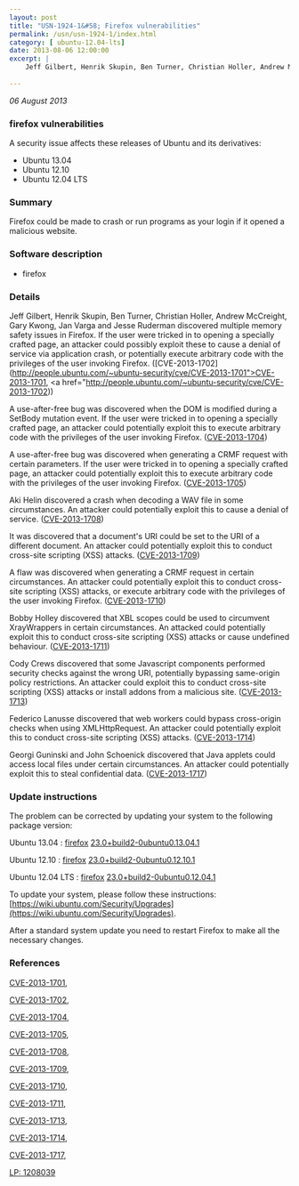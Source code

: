 ```yaml
---
layout: post
title: "USN-1924-1&#58; Firefox vulnerabilities"
permalink: /usn/usn-1924-1/index.html
category: [ ubuntu-12.04-lts]
date: 2013-08-06 12:00:00
excerpt: |
    Jeff Gilbert, Henrik Skupin, Ben Turner, Christian Holler, Andrew McCreight, Gary Kwong, Jan Varga and Jesse Ruderman discovered multiple memory safety issues in Firefox. If the user were tricked in to opening a specially crafted page, an attacker could possibly exploit these to cause a denial of service via application crash, or potentially execute arbitrary code with the privileges of the user invoking Firefox. ([CVE-2013-1702](http://people.ubuntu.com/~ubuntu-security/cve/CVE-2013-1701">CVE-2013-1701</a>, <a href="http://people.ubuntu.com/~ubuntu-security/cve/CVE-2013-1702))
    
--- 
```

 
 

*06 August 2013*

### firefox vulnerabilities

A security issue affects these releases of Ubuntu and its derivatives:

* Ubuntu 13.04
* Ubuntu 12.10
* Ubuntu 12.04 LTS

### Summary

Firefox could be made to crash or run programs as your login if it opened a malicious website.

### Software description

* firefox 

### Details

Jeff Gilbert, Henrik Skupin, Ben Turner, Christian Holler, Andrew McCreight, Gary Kwong, Jan Varga and Jesse Ruderman discovered multiple memory safety issues in Firefox. If the user were tricked in to opening a specially crafted page, an attacker could possibly exploit these to cause a denial of service via application crash, or potentially execute arbitrary code with the privileges of the user invoking Firefox. ([CVE-2013-1702](http://people.ubuntu.com/~ubuntu-security/cve/CVE-2013-1701">CVE-2013-1701</a>, <a href="http://people.ubuntu.com/~ubuntu-security/cve/CVE-2013-1702))

A use-after-free bug was discovered when the DOM is modified during a SetBody mutation event. If the user were tricked in to opening a specially crafted page, an attacker could potentially exploit this to execute arbitrary code with the privileges of the user invoking Firefox. ([CVE-2013-1704](http://people.ubuntu.com/~ubuntu-security/cve/CVE-2013-1704))

A use-after-free bug was discovered when generating a CRMF request with certain parameters. If the user were tricked in to opening a specially crafted page, an attacker could potentially exploit this to execute arbitrary code with the privileges of the user invoking Firefox. ([CVE-2013-1705](http://people.ubuntu.com/~ubuntu-security/cve/CVE-2013-1705))

Aki Helin discovered a crash when decoding a WAV file in some circumstances. An attacker could potentially exploit this to cause a denial of service. ([CVE-2013-1708](http://people.ubuntu.com/~ubuntu-security/cve/CVE-2013-1708))

It was discovered that a document&#39;s URI could be set to the URI of a different document. An attacker could potentially exploit this to conduct cross-site scripting (XSS) attacks. ([CVE-2013-1709](http://people.ubuntu.com/~ubuntu-security/cve/CVE-2013-1709))

A flaw was discovered when generating a CRMF request in certain circumstances. An attacker could potentially exploit this to conduct cross-site scripting (XSS) attacks, or execute arbitrary code with the privileges of the user invoking Firefox. ([CVE-2013-1710](http://people.ubuntu.com/~ubuntu-security/cve/CVE-2013-1710))

Bobby Holley discovered that XBL scopes could be used to circumvent XrayWrappers in certain circumstances. An attacked could potentially exploit this to conduct cross-site scripting (XSS) attacks or cause undefined behaviour. ([CVE-2013-1711](http://people.ubuntu.com/~ubuntu-security/cve/CVE-2013-1711))

Cody Crews discovered that some Javascript components performed security checks against the wrong URI, potentially bypassing same-origin policy restrictions. An attacker could exploit this to conduct cross-site scripting (XSS) attacks or install addons from a malicious site. ([CVE-2013-1713](http://people.ubuntu.com/~ubuntu-security/cve/CVE-2013-1713))

Federico Lanusse discovered that web workers could bypass cross-origin checks when using XMLHttpRequest. An attacker could potentially exploit this to conduct cross-site scripting (XSS) attacks. ([CVE-2013-1714](http://people.ubuntu.com/~ubuntu-security/cve/CVE-2013-1714))

Georgi Guninski and John Schoenick discovered that Java applets could access local files under certain circumstances. An attacker could potentially exploit this to steal confidential data. ([CVE-2013-1717](http://people.ubuntu.com/~ubuntu-security/cve/CVE-2013-1717)) 

### Update instructions

The problem can be corrected by updating your system to the following package version:

Ubuntu 13.04
 : [firefox](https://launchpad.net/ubuntu/+source/firefox) <span> [23.0+build2-0ubuntu0.13.04.1](https://launchpad.net/ubuntu/+source/firefox/23.0+build2-0ubuntu0.13.04.1) </span> 

Ubuntu 12.10
 : [firefox](https://launchpad.net/ubuntu/+source/firefox) <span> [23.0+build2-0ubuntu0.12.10.1](https://launchpad.net/ubuntu/+source/firefox/23.0+build2-0ubuntu0.12.10.1) </span> 

Ubuntu 12.04 LTS
 : [firefox](https://launchpad.net/ubuntu/+source/firefox) <span> [23.0+build2-0ubuntu0.12.04.1](https://launchpad.net/ubuntu/+source/firefox/23.0+build2-0ubuntu0.12.04.1) </span> 

To update your system, please follow these instructions: [https://wiki.ubuntu.com/Security/Upgrades](https://wiki.ubuntu.com/Security/Upgrades).

After a standard system update you need to restart Firefox to make all the necessary changes. 

### References

 
 [CVE-2013-1701](http://people.ubuntu.com/~ubuntu-security/cve/CVE-2013-1701), 

 [CVE-2013-1702](http://people.ubuntu.com/~ubuntu-security/cve/CVE-2013-1702), 

 [CVE-2013-1704](http://people.ubuntu.com/~ubuntu-security/cve/CVE-2013-1704), 

 [CVE-2013-1705](http://people.ubuntu.com/~ubuntu-security/cve/CVE-2013-1705), 

 [CVE-2013-1708](http://people.ubuntu.com/~ubuntu-security/cve/CVE-2013-1708), 

 [CVE-2013-1709](http://people.ubuntu.com/~ubuntu-security/cve/CVE-2013-1709), 

 [CVE-2013-1710](http://people.ubuntu.com/~ubuntu-security/cve/CVE-2013-1710), 

 [CVE-2013-1711](http://people.ubuntu.com/~ubuntu-security/cve/CVE-2013-1711), 

 [CVE-2013-1713](http://people.ubuntu.com/~ubuntu-security/cve/CVE-2013-1713), 

 [CVE-2013-1714](http://people.ubuntu.com/~ubuntu-security/cve/CVE-2013-1714), 

 [CVE-2013-1717](http://people.ubuntu.com/~ubuntu-security/cve/CVE-2013-1717), 

 [LP: 1208039](https://launchpad.net/bugs/1208039)
 

